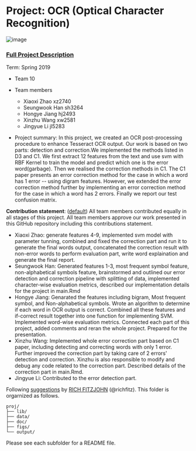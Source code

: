 # Project: OCR (Optical Character Recognition) 

![image](figs/intro.png)

### [Full Project Description](doc/project4_desc.md)

Term: Spring 2019

+ Team 10
+ Team members
	+ Xiaoxi Zhao xz2740
	+ Seungwook Han sh3264
	+ Hongye Jiang hj2493
	+ Xinzhu Wang xw2581
	+ Jingyue Li jl5283

+ Project summary: In this project, we created an OCR post-processing procedure to enhance Tesseract OCR output. Our work is based on two parts: detection and correction.We implemented the methods listed in D3 and C1. We first extract 12 features from the text and use svm with RBF Kernel to train the model and predict which one is the error word(garbage). Then we realised the correction methods in C1. The C1 paper presents an error correction method for the case in which a word has 1 error -- using digram features. However, we extended the error correction method further by implementing an error correction method for the case in which a word has 2 errors. Finally we report our test confusion matrix.
	
**Contribution statement**: ([default](doc/a_note_on_contributions.md)) All team members contributed equally in all stages of this project. All team members approve our work presented in this GitHub repository including this contributions statement. 

+ Xiaoxi Zhao: generate features 4-9, implemented svm model with parameter tunning, combined and fixed the correction part and run it to generate the final words output, concatenated the correction result with non-error words to perform evaluation part, write word explaination and generate the final report.
+ Seungwook Han: Generated features 1-3, most frequent symbol feature, non-alphabetical symbols feature, brainstormed and outlined our error detection and correction pipeline with splitting of data, implemented character-wise evaluation metrics, described our implementation details for the project in main.Rmd
+ Hongye Jiang: Genarated the features including bigram, Most frequent symbol, and Non-alphabetical symbols. Wrote an algorithm to determine if each word in OCR output is correct. Combined all these features and if-correct result together into one function for implementing SVM. Implemented word-wise evaluation metrics. Connected each part of this project, added comments and reran the whole project. Prepared for the presentation. 
+ Xinzhu Wang: Implemented whole error correction part based on C1 paper, including detecting and correcting words with only 1 error. Further improved the correction part by taking care of 2 errors' detection and correction. Xinzhu is also responsible to modify and debug any code related to the correction part. Described details of the correction part in main.Rmd.
+ Jingyue Li: Contributed to the error detection part.

Following [suggestions](http://nicercode.github.io/blog/2013-04-05-projects/) by [RICH FITZJOHN](http://nicercode.github.io/about/#Team) (@richfitz). This folder is orgarnized as follows.

```
proj/
├── lib/
├── data/
├── doc/
├── figs/
└── output/
```

Please see each subfolder for a README file.
